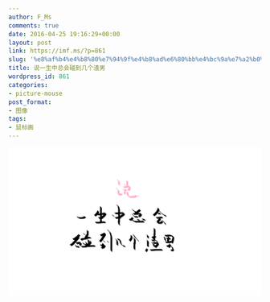 ```yaml
---
author: F_Ms
comments: true
date: 2016-04-25 19:16:29+00:00
layout: post
link: https://imf.ms/?p=861
slug: '%e8%af%b4%e4%b8%80%e7%94%9f%e4%b8%ad%e6%80%bb%e4%bc%9a%e7%a2%b0%e5%88%b0%e5%87%a0%e4%b8%aa%e6%b8%a3%e7%94%b7'
title: 说一生中总会碰到几个渣男
wordpress_id: 861
categories:
- picture-mouse
post_format:
- 图像
tags:
- 鼠标画
---
```


![说，一生中总会碰到几个渣男_20160424](/img/post/wp/2016/04/说，一生中总会碰到几个渣男_20160424.png)

